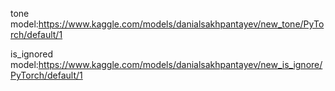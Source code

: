 tone model:https://www.kaggle.com/models/danialsakhpantayev/new_tone/PyTorch/default/1


is_ignored model:https://www.kaggle.com/models/danialsakhpantayev/new_is_ignore/PyTorch/default/1
